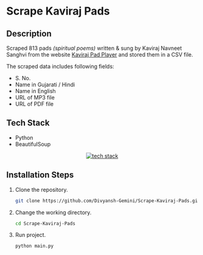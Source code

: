 # Scrape Kaviraj Pads

## Description

Scraped 813 pads _(spiritual poems)_ written & sung by Kaviraj Navneet Sanghvi from the website [Kaviraj Pad Player](http://kavirajpadplayer.gnanipurush.com/) and stored them in a CSV file.

The scraped data includes following fields:

- S. No.
- Name in Gujarati / Hindi
- Name in English
- URL of MP3 file
- URL of PDF file

## Tech Stack

- Python
- BeautifulSoup

<p align="center">
    <a href="https://www.divyanshgemini.dev/">
        <img src="https://skillicons.dev/icons?i=python" alt="tech stack" />
    </a>
</p>

## Installation Steps

1. Clone the repository.

   ```bash
   git clone https://github.com/Divyansh-Gemini/Scrape-Kaviraj-Pads.git
   ```

2. Change the working directory.

   ```bash
   cd Scrape-Kaviraj-Pads
   ```

3. Run project.

   ```bash
   python main.py
   ```
